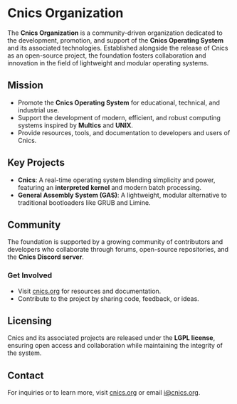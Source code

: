 # Cnics Organization

The **Cnics Organization** is a community-driven organization dedicated to the development, promotion, and support of the **Cnics Operating System** and its associated technologies. Established alongside the release of Cnics as an open-source project, the foundation fosters collaboration and innovation in the field of lightweight and modular operating systems.

## Mission

- Promote the **Cnics Operating System** for educational, technical, and industrial use.
- Support the development of modern, efficient, and robust computing systems inspired by **Multics** and **UNIX**.
- Provide resources, tools, and documentation to developers and users of Cnics.

## Key Projects

- **Cnics**: A real-time operating system blending simplicity and power, featuring an **interpreted kernel** and modern batch processing.
- **General Assembly System (GAS)**: A lightweight, modular alternative to traditional bootloaders like GRUB and Limine.

## Community

The foundation is supported by a growing community of contributors and developers who collaborate through forums, open-source repositories, and the **Cnics Discord server**.

### Get Involved

- Visit [cnics.org](https://cnics.org) for resources and documentation.
- Contribute to the project by sharing code, feedback, or ideas.

## Licensing

Cnics and its associated projects are released under the **LGPL license**, ensuring open access and collaboration while maintaining the integrity of the system.

## Contact

For inquiries or to learn more, visit [cnics.org](https://cnics.org) or email [i@cnics.org](mailto:i@cnics.org).
